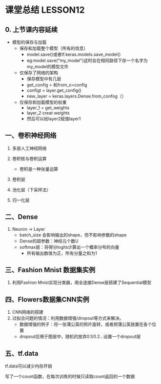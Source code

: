 # 课堂总结 LESSON12

## 0. 上节课内容延续

- 模型的保存与加载
  - 保存和加载整个模型（所有的信息）
    - model.save()或者tf.keras.models.save_model()
    - eg:model.save("my_model")这时会在相同路径下存一个名字为my_model的模型文件
  - 仅保存了网络的架构
    - 保存模型中有几层
    - get_config = 和from_o=config
    - configt = layer.get_config()
    - new_layer = keras.layers.Dense.from_confog（）
  - 仅保存和加载模型的权重
    - layer_1 = get_weights
    - layer_2  creat weights
    - 然后可以给layer2赋值layer1

## 一、卷积神经网络

1. 多层人工神经网络

2. 卷积核与卷积运算
   - 卷积是一种张量运算
3. 卷积层
4. 池化层（下采样法）
5. 归一化层

## 二、Dense

1. Neuron -> Layer
   - batch_size 会影响输出的shape，但不影响参数的shape
   - Dense的超参数：神经元个数U
   - softmax层：将得分logits计算出一个概率分布的向量
     - 所有输出数值为正，所有分量之和为1

## 三、Fashion Mnist 数据集实例

1. 利用Fashion Mnist实现分类器，用全连接Dense层搭建了Sequential模型

## 四、Flowers数据集CNN实例

1. CNN网络的搭建
2. 过拟合问题的情况：利用数据增强/dropout等方式来解决。
   - 数据增强的例子：将一张蒲公英的照片旋转，或者把蒲公英放置在各个位置
   - dropout应用于图层中，随机的放弃0.1/0.2...设置一个dropout层

## 五、tf.data

tf.data可以减少内存开销

写了一个count函数，在每次训练的时候只读取count返回的一个数据

